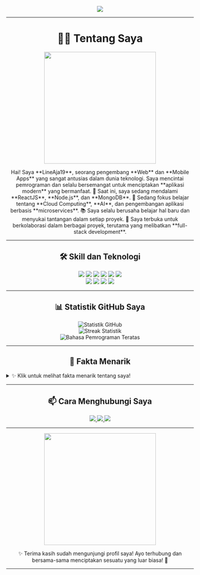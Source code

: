 <!-- Header dengan animasi teks -->
<p align="center">
  <img src="https://readme-typing-svg.demolab.com?font=Fira+Code&size=24&pause=1000&color=FFA500&center=true&vCenter=true&width=500&lines=Halo!+Saya+LineAja19;Pengembang+yang+penuh+semangat;Menciptakan+sesuatu+yuk!;Selalu+belajar+dan+berinovasi!">
</p>

---

<!-- Bagian Tentang Saya -->
<h1 align="center">👨‍💻 Tentang Saya</h1>
<p align="center">
  <img src="https://media.giphy.com/media/L1R1tvI9svkIWwpVYr/giphy.gif" width="300" />
</p>

<p align="center">
  Hai! Saya **LineAja19**, seorang pengembang **Web** dan **Mobile Apps** yang sangat antusias dalam dunia teknologi.  
  Saya mencintai pemrograman dan selalu bersemangat untuk menciptakan **aplikasi modern** yang bermanfaat.  
  🔧 Saat ini, saya sedang mendalami **ReactJS**, **Node.js**, dan **MongoDB**.  
  🌱 Sedang fokus belajar tentang **Cloud Computing**, **AI**, dan pengembangan aplikasi berbasis **microservices**.  
  📚 Saya selalu berusaha belajar hal baru dan menyukai tantangan dalam setiap proyek.  
  💬 Saya terbuka untuk berkolaborasi dalam berbagai proyek, terutama yang melibatkan **full-stack development**.
</p>

---

<!-- Bagian Skill dan Teknologi -->
<h2 align="center">🛠️ Skill dan Teknologi</h2>
<p align="center">
  <!-- Languages -->
  <img src="https://img.shields.io/badge/JavaScript-323330?style=for-the-badge&logo=javascript&logoColor=F7DF1E" />
  <img src="https://img.shields.io/badge/React-20232A?style=for-the-badge&logo=react&logoColor=61DAFB" />
  <img src="https://img.shields.io/badge/Node.js-339933?style=for-the-badge&logo=node.js&logoColor=white" />
  <img src="https://img.shields.io/badge/HTML5-E34F26?style=for-the-badge&logo=html5&logoColor=white" />
  <img src="https://img.shields.io/badge/CSS3-1572B6?style=for-the-badge&logo=css3&logoColor=white" />
  <img src="https://img.shields.io/badge/MongoDB-4EA94B?style=for-the-badge&logo=mongodb&logoColor=white" />
  <br />
  <!-- Tools -->
  <img src="https://img.shields.io/badge/Visual%20Studio%20Code-0078d7?style=for-the-badge&logo=visual-studio-code&logoColor=white" />
  <img src="https://img.shields.io/badge/Git-F05032?style=for-the-badge&logo=git&logoColor=white" />
  <img src="https://img.shields.io/badge/Postman-FF6C37?style=for-the-badge&logo=postman&logoColor=white" />
  <img src="https://img.shields.io/badge/GitHub-181717?style=for-the-badge&logo=github&logoColor=white" />
</p>

---

<!-- Bagian Statistik GitHub -->
<h2 align="center">📊 Statistik GitHub Saya</h2>
<p align="center">
  <img src="https://github-readme-stats.vercel.app/api?username=LineAja19&show_icons=true&theme=radical&hide=stars" alt="Statistik GitHub" />
  <br />
  <img src="https://github-readme-streak-stats.herokuapp.com/?user=LineAja19&theme=radical" alt="Streak Statistik" />
  <br />
  <img src="https://github-readme-stats.vercel.app/api/top-langs/?username=LineAja19&layout=compact&theme=radical" alt="Bahasa Pemrograman Teratas" />
</p>

---

<!-- Bagian Fun Facts -->
<h2 align="center">🎉 Fakta Menarik</h2>
<details>
  <summary>✨ Klik untuk melihat fakta menarik tentang saya!</summary>
  <ul>
    <li>🧩 Saya suka sekali tantangan pemrograman dan teka-teki logika.</li>
    <li>🍕 Tidak ada yang lebih menyenangkan selain makan pizza sambil coding!</li>
    <li>⏰ Saya pernah menghabiskan 15 jam hanya untuk menemukan bug kecil karena kurangnya satu tanda titik koma.</li>
    <li>🎮 Saya penggemar berat game **Valorant** dan **Minecraft**.</li>
    <li>📖 Saya selalu berusaha membaca artikel dan dokumentasi untuk terus memperbarui pengetahuan saya.</li>
  </ul>
</details>

---

<!-- Bagian Kontak -->
<h2 align="center">📫 Cara Menghubungi Saya</h2>
<p align="center">
  <a href="mail:lineaja03@gmail.com">
    <img src="https://img.shields.io/badge/Email-D14836?style=for-the-badge&logo=gmail&logoColor=white" />
  </a>
  <a href="https://linkedin.com/in/username">
    <img src="https://img.shields.io/badge/LinkedIn-0077B5?style=for-the-badge&logo=linkedin&logoColor=white" />
  </a>
  <a href="https://twitter.com/username">
    <img src="https://img.shields.io/badge/Twitter-1DA1F2?style=for-the-badge&logo=twitter&logoColor=white" />
  </a>
</p>

---

<!-- Footer dengan Animasi GIF -->
<p align="center">
  <img src="https://media.giphy.com/media/QTfX9Ejfra3ZmNxh6B/giphy.gif" width="300" />
</p>

<p align="center">✨ Terima kasih sudah mengunjungi profil saya! Ayo terhubung dan bersama-sama menciptakan sesuatu yang luar biasa! 🚀</p>

---
